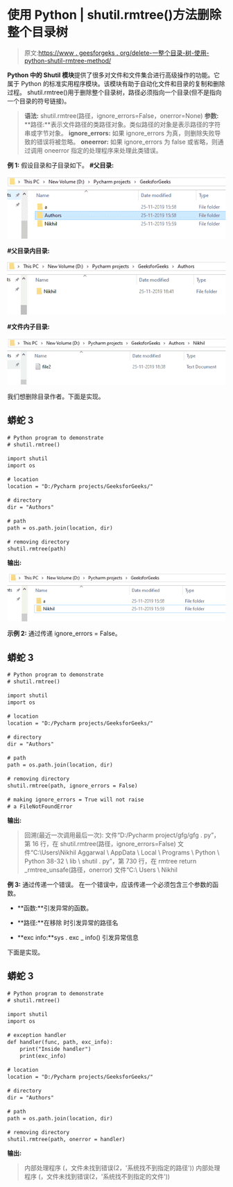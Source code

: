 # 使用 Python | shutil.rmtree()方法删除整个目录树

> 原文:[https://www . geesforgeks . org/delete-一整个目录-树-使用-python-shutil-rmtree-method/](https://www.geeksforgeeks.org/delete-an-entire-directory-tree-using-python-shutil-rmtree-method/)

**Python 中的 Shutil 模块**提供了很多对文件和文件集合进行高级操作的功能。它属于 Python 的标准实用程序模块。该模块有助于自动化文件和目录的复制和删除过程。
shutil.rmtree()用于删除整个目录树，路径必须指向一个目录(但不是指向一个目录的符号链接)。

> **语法:** shutil.rmtree(路径，ignore_errors=False，onerror=None)
> **参数:**
> **路径:**表示文件路径的类路径对象。类似路径的对象是表示路径的字符串或字节对象。
> **ignore_errors:** 如果 ignore_errors 为真，则删除失败导致的错误将被忽略。
> **oneerror:** 如果 ignore_errors 为 false 或省略，则通过调用 oneerror 指定的处理程序来处理此类错误。

**例 1:** 假设目录和子目录如下。
**#父目录:**

![python shutil.rmtree()](img/3136a3b16bc368d766d2f1ad52f9e2c0.png)

**#父目录内目录:**

![python shutil.rmtree()](img/6a8ee7c2e99ed708e5685a8be970c7eb.png)

**#文件内子目录:**

![python shutil.rmtree()](img/f43a4dddb9fa147575b0cbfbace9aa04.png)

我们想删除目录作者。下面是实现。

## 蟒蛇 3

```
# Python program to demonstrate
# shutil.rmtree()

import shutil
import os

# location
location = "D:/Pycharm projects/GeeksforGeeks/"

# directory
dir = "Authors"

# path
path = os.path.join(location, dir)

# removing directory
shutil.rmtree(path)
```

**输出:**

![python shutil.rmtree()](img/3266bfd4fa4db10ee09fd759eccf0f12.png)

**示例 2:** 通过传递 ignore_errors = False。

## 蟒蛇 3

```
# Python program to demonstrate
# shutil.rmtree()

import shutil
import os

# location
location = "D:/Pycharm projects/GeeksforGeeks/"

# directory
dir = "Authors"

# path
path = os.path.join(location, dir)

# removing directory
shutil.rmtree(path, ignore_errors = False)

# making ignore_errors = True will not raise 
# a FileNotFoundError
```

**输出:**

> 回溯(最近一次调用最后一次):
> 文件“D:/Pycharm project/gfg/gfg . py”，第 16 行，在
> shutil.rmtree(路径，ignore_errors=False)
> 文件“C:\Users\Nikhil Aggarwal \ AppData \ Local \ Programs \ Python \ Python 38-32 \ lib \ shutil . py”，第 730 行，在 rmtree
> return _rmtree_unsafe(路径，onerror)
> 文件“C:\ Users \ Nikhil

**例 3:** 通过传递一个错误。
在一个错误中，应该传递一个必须包含三个参数的函数。

*   **函数:**引发异常的函数。

*   **路径:**在移除
    时引发异常的路径名
*   **exc info:**sys . exc _ info()
    引发异常信息

下面是实现。

## 蟒蛇 3

```
# Python program to demonstrate
# shutil.rmtree()

import shutil
import os

# exception handler
def handler(func, path, exc_info):
    print("Inside handler")
    print(exc_info)

# location
location = "D:/Pycharm projects/GeeksforGeeks/"

# directory
dir = "Authors"

# path
path = os.path.join(location, dir)

# removing directory
shutil.rmtree(path, onerror = handler)
```

**输出:**

> 内部处理程序
> (，文件未找到错误(2，'系统找不到指定的路径'))
> 内部处理程序
> (，文件未找到错误(2，'系统找不到指定的文件'))